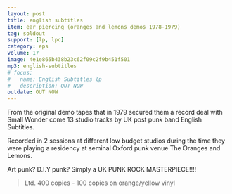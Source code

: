 ```yaml
---
layout: post
title: english subtitles
item: ear piercing (oranges and lemons demos 1978-1979)
tag: soldout
support: [lp, lpc]
category: eps
volume: 17
image: 4e1e865b438b23c62f09c2f9b451f501
mp3: english-subtitles
# focus:
#   name: English Subtitles lp
#   description: OUT NOW
outdate: OUT NOW
---
```


From the original demo tapes that in 1979 secured them a record deal with Small Wonder come 13 studio tracks by UK post punk band English Subtitles.

Recorded in 2 sessions at different low budget studios during the time they were playing a residency at seminal Oxford punk venue The Oranges and Lemons.

Art punk? D.I.Y punk? Simply a UK PUNK ROCK MASTERPIECE!!!!

> Ltd. 400 copies - 100 copies on orange/yellow vinyl 
